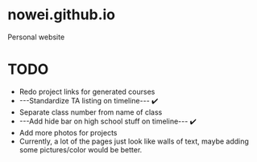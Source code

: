 # nowei.github.io
Personal website

# TODO
* Redo project links for generated courses
* ---Standardize TA listing on timeline--- ✔️
* Separate class number from name of class
* ---Add hide bar on high school stuff on timeline--- ✔️
* Add more photos for projects
* Currently, a lot of the pages just look like walls of text, maybe adding some pictures/color would be better. 

